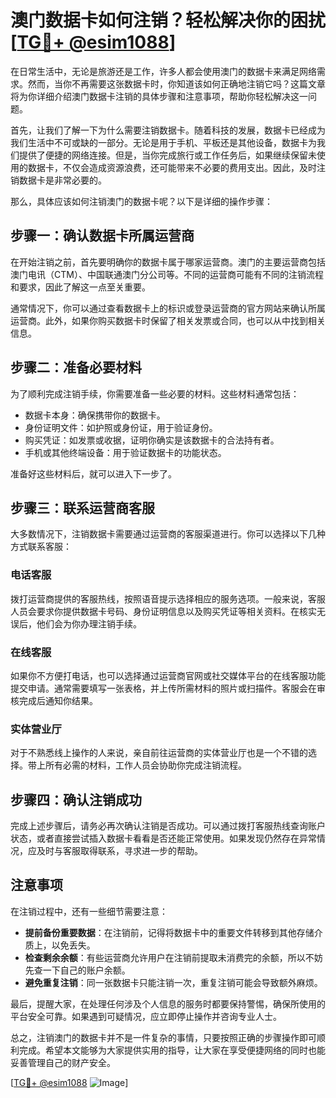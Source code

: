 # 澳门数据卡如何注销？轻松解决你的困扰[[TG💪+ @esim1088](https://t.me/s/esim1088)]

在日常生活中，无论是旅游还是工作，许多人都会使用澳门的数据卡来满足网络需求。然而，当你不再需要这张数据卡时，你知道该如何正确地注销它吗？这篇文章将为你详细介绍澳门数据卡注销的具体步骤和注意事项，帮助你轻松解决这一问题。

首先，让我们了解一下为什么需要注销数据卡。随着科技的发展，数据卡已经成为我们生活中不可或缺的一部分。无论是用于手机、平板还是其他设备，数据卡为我们提供了便捷的网络连接。但是，当你完成旅行或工作任务后，如果继续保留未使用的数据卡，不仅会造成资源浪费，还可能带来不必要的费用支出。因此，及时注销数据卡是非常必要的。

那么，具体应该如何注销澳门的数据卡呢？以下是详细的操作步骤：

## 步骤一：确认数据卡所属运营商

在开始注销之前，首先要明确你的数据卡属于哪家运营商。澳门的主要运营商包括澳门电讯（CTM）、中国联通澳门分公司等。不同的运营商可能有不同的注销流程和要求，因此了解这一点至关重要。

通常情况下，你可以通过查看数据卡上的标识或登录运营商的官方网站来确认所属运营商。此外，如果你购买数据卡时保留了相关发票或合同，也可以从中找到相关信息。

## 步骤二：准备必要材料

为了顺利完成注销手续，你需要准备一些必要的材料。这些材料通常包括：

- 数据卡本身：确保携带你的数据卡。
- 身份证明文件：如护照或身份证，用于验证身份。
- 购买凭证：如发票或收据，证明你确实是该数据卡的合法持有者。
- 手机或其他终端设备：用于验证数据卡的功能状态。

准备好这些材料后，就可以进入下一步了。

## 步骤三：联系运营商客服

大多数情况下，注销数据卡需要通过运营商的客服渠道进行。你可以选择以下几种方式联系客服：

### 电话客服

拨打运营商提供的客服热线，按照语音提示选择相应的服务选项。一般来说，客服人员会要求你提供数据卡号码、身份证明信息以及购买凭证等相关资料。在核实无误后，他们会为你办理注销手续。

### 在线客服

如果你不方便打电话，也可以选择通过运营商官网或社交媒体平台的在线客服功能提交申请。通常需要填写一张表格，并上传所需材料的照片或扫描件。客服会在审核完成后通知你结果。

### 实体营业厅

对于不熟悉线上操作的人来说，亲自前往运营商的实体营业厅也是一个不错的选择。带上所有必需的材料，工作人员会协助你完成注销流程。

## 步骤四：确认注销成功

完成上述步骤后，请务必再次确认注销是否成功。可以通过拨打客服热线查询账户状态，或者直接尝试插入数据卡看看是否还能正常使用。如果发现仍然存在异常情况，应及时与客服取得联系，寻求进一步的帮助。

## 注意事项

在注销过程中，还有一些细节需要注意：

- **提前备份重要数据**：在注销前，记得将数据卡中的重要文件转移到其他存储介质上，以免丢失。
- **检查剩余余额**：有些运营商允许用户在注销前提取未消费完的余额，所以不妨先查一下自己的账户余额。
- **避免重复注销**：同一张数据卡只能注销一次，重复注销可能会导致额外麻烦。

最后，提醒大家，在处理任何涉及个人信息的服务时都要保持警惕，确保所使用的平台安全可靠。如果遇到可疑情况，应立即停止操作并咨询专业人士。

总之，注销澳门的数据卡并不是一件复杂的事情，只要按照正确的步骤操作即可顺利完成。希望本文能够为大家提供实用的指导，让大家在享受便捷网络的同时也能妥善管理自己的财产安全。

[[TG💪+ @esim1088](https://t.me/s/esim1088) ![Image](https://i.postimg.cc/4NQfJmqS/Snipaste-2025-05-13-00-14-12.png)]